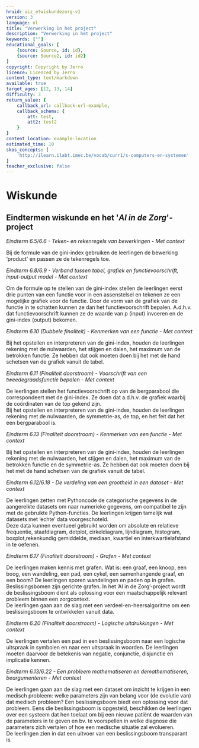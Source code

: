 ```yaml
---
hruid: aiz_etwiskundezorg-v1
version: 3
language: nl
title: "Verwerking in het project"
description: "Verwerking in het project"
keywords: [""]
educational_goals: [
    {source: Source, id: id}, 
    {source: Source2, id: id2}
]
copyright: Copyright by Jerro
licence: Licenced by Jerro
content_type: text/markdown
available: true
target_ages: [12, 13, 14]
difficulty: 3
return_value: {
    callback_url: callback-url-example,
    callback_schema: {
        att: test,
        att2: test2
    }
}
content_location: example-location
estimated_time: 10
skos_concepts: [
    'http://ilearn.ilabt.imec.be/vocab/curr1/s-computers-en-systemen'
]
teacher_exclusive: false
---
```

# Wiskunde 
## Eindtermen wiskunde en het '*AI in de Zorg*'-project 

*Eindterm 6.5/6.6 - Teken- en rekenregels van bewerkingen - Met context* 

Bij de formule van de gini-index gebruiken de leerlingen de bewerking ‘product’ en passen ze de tekenregels toe. 


*Eindterm 6.8/6.9 - Verband tussen tabel, grafiek en functievoorschrift, input-output model - Met context* 

Om de formule op te stellen van de gini-index stellen de leerlingen eerst drie punten van een functie voor in een assenstelsel en tekenen ze een mogelijke grafiek voor de functie. Door de vorm van de grafiek van de functie in te schatten kunnen ze dan het functievoorschrift bepalen. A.d.h.v. dat functievoorschrift kunnen ze de waarde van p (input) invoeren en de gini-index (output) bekomen. 


*Eindterm 6.10 (Dubbele finaliteit) - Kenmerken van een functie - Met context* 

Bij het opstellen en interpreteren van de gini-index, houden de leerlingen rekening met de nulwaarden, het stijgen en dalen, het maximum van de betrokken functie. Ze hebben dat ook moeten doen bij het met de hand schetsen van de grafiek vanuit de tabel. 


*Eindterm 6.11 (Finaliteit doorstroom) - Voorschrift van een tweedegraadsfunctie bepalen - Met context* 

De leerlingen stellen het functievoorschrift op van de bergparabool die correspondeert met de gini-index. Ze doen dat a.d.h.v. de grafiek waarbij de coördinaten van de top gekend zijn.<br>
Bij het opstellen en interpreteren van de gini-index, houden de leerlingen rekening met de nulwaarden, de symmetrie-as, de top, en het feit dat het een bergparabool is. 


*Eindterm 6.13 (Finaliteit doorstroom) - Kenmerken van een functie - Met context* 

Bij het opstellen en interpreteren van de gini-index, houden de leerlingen rekening met de nulwaarden, het stijgen en dalen, het maximum van de betrokken functie en de symmetrie-as. Ze hebben dat ook moeten doen bij het met de hand schetsen van de grafiek vanuit de tabel. 


*Eindterm 6.12/6.18 - De verdeling van een grootheid in een dataset - Met context* 

De leerlingen zetten met Pythoncode de categorische gegevens in de aangereikte datasets om naar numerieke gegevens, om compatibel te zijn met de gebruikte Python-functies. De leerlingen krijgen tamelijk wat datasets met ‘echte’ data voorgeschoteld.<br> 
Deze data kunnen eventueel gebruikt worden om absolute en relatieve frequentie, staafdiagram, dotplot, cirkeldiagram, lijndiagram, histogram, boxplot,rekenkundig gemiddelde, mediaan, kwartiel en interkwartielafstand in te oefenen. 


*Eindterm 6.17 (Finaliteit doorstroom) - Grafen - Met context* 

De leerlingen maken kennis met grafen. Wat is: een graaf, een knoop, een boog, een wandeling, een pad, een cykel, een samenhangende graaf, en een boom? De leerlingen sporen wandelingen en paden op in grafen.<br>
Beslissingsbomen zijn gerichte grafen. In het ’AI in de Zorg’-project wordt de beslissingsboom dient als oplossing voor een maatschappelijk relevant probleem binnen een zorgcontext.<br>
De leerlingen gaan aan de slag met een verdeel-en-heersalgoritme om een beslissingsboom te ontwikkelen vanuit data. 


*Eindterm 6.20 (Finaliteit doorstroom) - Logische uitdrukkingen - Met context* 

De leerlingen vertalen een pad in een beslissingsboom naar een logische uitspraak in symbolen en naar een uitspraak in woorden. De leerlingen moeten daarvoor de betekenis van negatie, conjunctie, disjunctie en implicatie kennen. 


*Eindterm 6.13/6.22 - Een probleem mathematiseren en demathematiseren, beargumenteren - Met context* 

De leerlingen gaan aan de slag met een dataset om inzicht te krijgen in een medisch probleem: welke parameters zijn van belang voor (de evolutie van) dat medisch probleem? Een beslissingsboom biedt een oplossing voor dat probleem. Eens die beslissingsboom is opgesteld, beschikken de leerlingen over een systeem dat hen toelaat om bij een nieuwe patiënt de waarden van de parameters in te geven en bv. te voorspellen in welke diagnose die parameters zich vertalen of hoe een medische situatie zal evolueren.<br>
De leerlingen zien in dat een uitvoer van een beslissingsboom transparant is. 